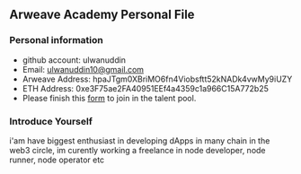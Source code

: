## Arweave Academy Personal File

### Personal information

- github account: ulwanuddin
- Email: ulwanuddin10@gmail.com
- Arweave Address: hpaJTgm0XBriMO6fn4Viobsftt52kNADk4vwMy9iUZY
- ETH Address: 0xe3F75ae2FA40951EEf4a4359c1a966C15A772b25
- Please finish this [form](https://docs.google.com/forms/d/e/1FAIpQLSfWA5fIIcBgmRppm3jNz5vmf9Mai_QMVil-2pO4r7YKn_Zhtw/viewform?usp=sf_link) to join in the talent pool.

### Introduce Yourself
 i'am have biggest enthusiast in developing dApps in many chain in the web3 circle, im curently working a freelance in node developer, node runner, node operator etc
